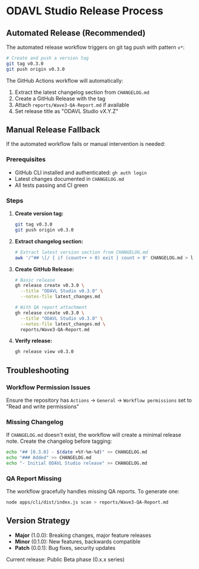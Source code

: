 # ODAVL Studio Release Process

## Automated Release (Recommended)

The automated release workflow triggers on git tag push with pattern `v*`:

```bash
# Create and push a version tag
git tag v0.3.0
git push origin v0.3.0
```

The GitHub Actions workflow will automatically:

1. Extract the latest changelog section from `CHANGELOG.md`
2. Create a GitHub Release with the tag
3. Attach `reports/Wave3-QA-Report.md` if available
4. Set release title as "ODAVL Studio vX.Y.Z"

## Manual Release Fallback

If the automated workflow fails or manual intervention is needed:

### Prerequisites

- GitHub CLI installed and authenticated: `gh auth login`
- Latest changes documented in `CHANGELOG.md`
- All tests passing and CI green

### Steps

1. **Create version tag:**

   ```bash
   git tag v0.3.0
   git push origin v0.3.0
   ```

2. **Extract changelog section:**

   ```bash
   # Extract latest version section from CHANGELOG.md
   awk '/^## \[/ { if (count++ > 0) exit } count > 0' CHANGELOG.md > latest_changes.md
   ```

3. **Create GitHub Release:**

   ```bash
   # Basic release
   gh release create v0.3.0 \
     --title "ODAVL Studio v0.3.0" \
     --notes-file latest_changes.md

   # With QA report attachment
   gh release create v0.3.0 \
     --title "ODAVL Studio v0.3.0" \
     --notes-file latest_changes.md \
     reports/Wave3-QA-Report.md
   ```

4. **Verify release:**
   ```bash
   gh release view v0.3.0
   ```

## Troubleshooting

### Workflow Permission Issues

Ensure the repository has `Actions` -> `General` -> `Workflow permissions` set to "Read and write permissions"

### Missing Changelog

If `CHANGELOG.md` doesn't exist, the workflow will create a minimal release note. Create the changelog before tagging:

```bash
echo "## [0.3.0] - $(date +%Y-%m-%d)" >> CHANGELOG.md
echo "### Added" >> CHANGELOG.md
echo "- Initial ODAVL Studio release" >> CHANGELOG.md
```

### QA Report Missing

The workflow gracefully handles missing QA reports. To generate one:

```bash
node apps/cli/dist/index.js scan > reports/Wave3-QA-Report.md
```

## Version Strategy

- **Major** (1.0.0): Breaking changes, major feature releases
- **Minor** (0.1.0): New features, backwards compatible
- **Patch** (0.0.1): Bug fixes, security updates

Current release: Public Beta phase (0.x.x series)
